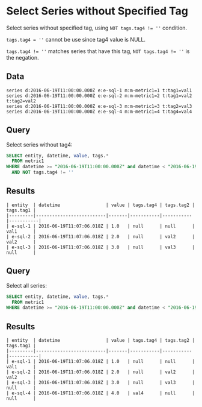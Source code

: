 # Select Series without Specified Tag

Select series without specified tag, using `NOT tags.tag4 != ''` condition.

`tags.tag4 = ''` cannot be use since tag4 value is NULL.

`tags.tag4 != ''` matches series that have this tag, `NOT tags.tag4 != ''` is the negation.

## Data

```ls
series d:2016-06-19T11:00:00.000Z e:e-sql-1 m:m-metric1=1 t:tag1=val1
series d:2016-06-19T11:00:00.000Z e:e-sql-2 m:m-metric1=2 t:tag1=val2 t:tag2=val2
series d:2016-06-19T11:00:00.000Z e:e-sql-3 m:m-metric1=3 t:tag2=val3
series d:2016-06-19T11:00:00.000Z e:e-sql-4 m:m-metric1=4 t:tag4=val4
```

## Query

Select series without tag4:

```sql
SELECT entity, datetime, value, tags.*
  FROM metric1
WHERE datetime >= "2016-06-19T11:00:00.000Z" and datetime < "2016-06-19T12:00:00.000Z"
  AND NOT tags.tag4 != ''
```

## Results

```ls
| entity  | datetime                 | value | tags.tag4 | tags.tag2 | tags.tag1 | 
|---------|--------------------------|-------|-----------|-----------|-----------| 
| e-sql-1 | 2016-06-19T11:07:06.018Z | 1.0   | null      | null      | val1      | 
| e-sql-2 | 2016-06-19T11:07:06.018Z | 2.0   | null      | val2      | val2      | 
| e-sql-3 | 2016-06-19T11:07:06.018Z | 3.0   | null      | val3      | null      | 
```

## Query

Select all series:

```sql
SELECT entity, datetime, value, tags.*
  FROM metric1
WHERE datetime >= "2016-06-19T11:00:00.000Z" and datetime < "2016-06-19T12:00:00.000Z"
```

## Results

```ls
| entity  | datetime                 | value | tags.tag4 | tags.tag2 | tags.tag1 | 
|---------|--------------------------|-------|-----------|-----------|-----------| 
| e-sql-1 | 2016-06-19T11:07:06.018Z | 1.0   | null      | null      | val1      | 
| e-sql-2 | 2016-06-19T11:07:06.018Z | 2.0   | null      | val2      | val2      | 
| e-sql-3 | 2016-06-19T11:07:06.018Z | 3.0   | null      | val3      | null      | 
| e-sql-4 | 2016-06-19T11:07:06.018Z | 4.0   | val4      | null      | null      | 
```
